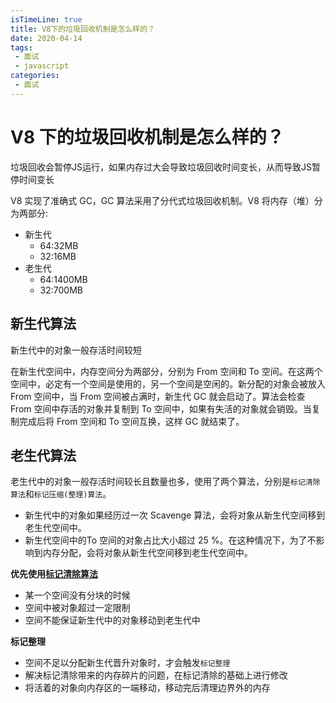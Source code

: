 ```yaml
---
isTimeLine: true
title: V8下的垃圾回收机制是怎么样的？
date: 2020-04-14
tags:
 - 面试
 - javascript
categories:
 - 面试
---
```

# V8 下的垃圾回收机制是怎么样的？
垃圾回收会暂停JS运行，如果内存过大会导致垃圾回收时间变长，从而导致JS暂停时间变长

V8 实现了准确式 GC，GC 算法采用了分代式垃圾回收机制。V8 将内存（堆）分为两部分:
* 新生代
  * 64:32MB
  * 32:16MB
* 老生代
  * 64:1400MB
  * 32:700MB

## 新生代算法
新生代中的对象一般存活时间较短

在新生代空间中，内存空间分为两部分，分别为 From 空间和 To 空间。在这两个空间中，必定有一个空间是使用的，另一个空间是空闲的。新分配的对象会被放入 From 空间中，当 From 空间被占满时，新生代 GC 就会启动了。算法会检查 From 空间中存活的对象并复制到 To 空间中，如果有失活的对象就会销毁。当复制完成后将 From 空间和 To 空间互换，这样 GC 就结束了。

## 老生代算法
老生代中的对象一般存活时间较长且数量也多，使用了两个算法，分别是``标记清除算法``和``标记压缩(整理)算法``。
* 新生代中的对象如果经历过一次 Scavenge 算法，会将对象从新生代空间移到老生代空间中。
* 新生代空间中的To 空间的对象占比大小超过 25 %。在这种情况下，为了不影响到内存分配，会将对象从新生代空间移到老生代空间中。

**优先使用[标记清除算法](./../js/garbage#标记-清除算法)**
* 某一个空间没有分块的时候
* 空间中被对象超过一定限制
* 空间不能保证新生代中的对象移动到老生代中

**标记整理**
* 空间不足以分配新生代晋升对象时，才会触发``标记整理``
* 解决标记清除带来的内存碎片的问题，在标记清除的基础上进行修改
* 将活着的对象向内存区的一端移动，移动完后清理边界外的内存

<comment/>
<tongji/>